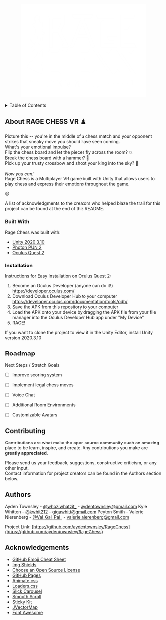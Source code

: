 <!-- PROJECT SHIELDS -->
<!--
*** I'm using markdown "reference style" links for readability.
*** Reference links are enclosed in brackets [ ] instead of parentheses ( ).
*** See the bottom of this document for the declaration of the reference variables
*** for contributors-url, forks-url, etc. This is an optional, concise syntax you may use.
*** https://www.markdownguide.org/basic-syntax/#reference-style-links
-->
<!--
[![Contributors][contributors-shield]][contributors-url]
[![Forks][forks-shield]][forks-url]
[![Stargazers][stars-shield]][stars-url]
[![Issues][issues-shield]][issues-url]
[![LinkedIn][linkedin-shield]][linkedin-url]
-->


<!-- PROJECT LOGO -->
<br />
<p align="center">
  <a href="https://github.com/othneildrew/Best-README-Template">
    <img src="ragechesslogo.png" alt="Logo" width="400" height="300">
  </a>

<!--  <h3 align="center">Best-README-Template</h3> -->

<!--
  <p align="center">
    An awesome README template to jumpstart your projects!
    <br />
    <a href="https://github.com/othneildrew/Best-README-Template"><strong>Explore the docs »</strong></a>
    <br />
    <br />
    <a href="https://github.com/othneildrew/Best-README-Template">View Demo</a>
    ·
    <a href="https://github.com/othneildrew/Best-README-Template/issues">Report Bug</a>
    ·
    <a href="https://github.com/othneildrew/Best-README-Template/issues">Request Feature</a>
  </p> -->
</p>


<!-- TABLE OF CONTENTS -->
<details>
  <summary>Table of Contents</summary>
  <ol>
    <li>
      <a href="#about-the-project">About The Project</a>
      <ul>
        <li><a href="#built-with">Built With</a></li>
      </ul>
    </li>
    <li><a href="#installation">Installation</a>
    <li><a href="#roadmap">Roadmap</a></li>
    <li><a href="#contributing">Contributing</a></li>
    <li><a href="#authors">Authors</a></li>
    <li><a href="#acknowledgements">Acknowledgements</a></li>
  </ol>
</details>


<!-- ABOUT THE PROJECT -->
## About RAGE CHESS VR :chess_pawn:

Picture this -- you're in the middle of a chess match and your opponent strikes that sneaky move you should have seen coming.<br>
What's your emotional impulse?<br>
Flip the chess board and let the pieces fly across the room? :boom: <br>
Break the chess board with a hammer? :hammer: <br>
Pick up your trusty crossbow and shoot your king into the sky? :bow_and_arrow: <br>
<br>
*Now you can!*
<br>
Rage Chess is a Multiplayer VR game built with Unity that allows users to play chess and express their emotions throughout the game.

:smile:

A list of acknowledgments to the creators who helped blaze the trail for this project can be found at the end of this README.

### Built With

Rage Chess was built with:
* [Unity 2020.3.10](https://unity3d.com/unity/whats-new/2020.3.10)
* [Photon PUN 2](https://doc.photonengine.com/en-us/pun/current/getting-started/pun-intro#:~:text=Photon%20Unity%20Networking%20(PUN)%20is,be%20synced%20over%20the%20network.&text=The%20fast%20and%20(optionally)%20reliable,to%20connect%20one%20to%20one.)
* [Oculus Quest 2](https://www.oculus.com/setup/)



<!-- GETTING STARTED -->
### Installation

Instructions for Easy Installation on Oculus Quest 2:
1. Become an Oculus Developer (anyone can do it!) https://developer.oculus.com/
2. Download Oculus Developer Hub to your computer https://developer.oculus.com/documentation/tools/odh/
3. Save the APK from this repository to your computer
4. Load the APK onto your device by dragging the APK file from your file manager into the Oculus Developer Hub app under "My Device"
5. RAGE!

If you want to clone the project to view it in the Unity Editor, install Unity version 2020.3.10


<!-- USAGE EXAMPLES -->
<!--## Usage

Use this space to show useful examples of how a project can be used. Additional screenshots, code examples and demos work well in this space. You may also link to more resources.

_For more examples, please refer to the [Documentation](https://example.com)_
-->

<!-- ROADMAP -->
## Roadmap

Next Steps / Stretch Goals
- [ ] Improve scoring system
- [ ] Implement legal chess moves
- [ ] Voice Chat
- [ ] Additional Room Environments
- [ ] Customizable Avatars



<!-- CONTRIBUTING -->
## Contributing

Contributions are what make the open source community such an amazing place to be learn, inspire, and create. Any contributions you make are **greatly appreciated**.

Please send us your feedback, suggestions, constructive criticism, or any other input.
<br>
Contact information for project creators can be found in the Authors section below.


<!-- CONTACT -->
## Authors

Ayden Townsley - [@whoziwhatzit_](https://twitter.com/whoziwhatzit_) - aydentownsley@gmail.com
Kyle Whitten - [@kwhit212](https://twitter.com/kwhit212) - gigawhitt@gmail.com
Peyton Smith - 
Valerie Nierenberg - [@Val_Gal_Pal_](https://twitter.com/Val_Gal_Pal_) - valerie.nierenberg@gmail.com

Project Link: [https://github.com/aydentownsley/RageChess](https://github.com/aydentownsley/RageChess)



<!-- ACKNOWLEDGEMENTS -->
## Acknowledgements
* [GitHub Emoji Cheat Sheet](https://www.webpagefx.com/tools/emoji-cheat-sheet)
* [Img Shields](https://shields.io)
* [Choose an Open Source License](https://choosealicense.com)
* [GitHub Pages](https://pages.github.com)
* [Animate.css](https://daneden.github.io/animate.css)
* [Loaders.css](https://connoratherton.com/loaders)
* [Slick Carousel](https://kenwheeler.github.io/slick)
* [Smooth Scroll](https://github.com/cferdinandi/smooth-scroll)
* [Sticky Kit](http://leafo.net/sticky-kit)
* [JVectorMap](http://jvectormap.com)
* [Font Awesome](https://fontawesome.com)





<!-- MARKDOWN LINKS & IMAGES -->
<!-- https://www.markdownguide.org/basic-syntax/#reference-style-links -->
[contributors-shield]: https://img.shields.io/github/contributors/othneildrew/Best-README-Template.svg?style=for-the-badge
[contributors-url]: https://github.com/aydentownsley/RageChess/graphs/contributors
[forks-shield]: https://img.shields.io/github/forks/othneildrew/Best-README-Template.svg?style=for-the-badge
[forks-url]: https://github.com/aydentownsley/RageChess/network/members
[stars-shield]: https://img.shields.io/github/stars/othneildrew/Best-README-Template.svg?style=for-the-badge
[stars-url]: https://github.com/aydentownsley/RageChess/stargazers
[issues-shield]: https://img.shields.io/github/issues/othneildrew/Best-README-Template.svg?style=for-the-badge
[issues-url]: https://github.com/aydentownsley/RageChess/issues
[license-shield]: https://img.shields.io/github/license/othneildrew/Best-README-Template.svg?style=for-the-badge
[license-url]: https://github.com/aydentownsley/RageChess//blob/master/LICENSE.txt
<!-- [linkedin-shield]: https://img.shields.io/badge/-LinkedIn-black.svg?style=for-the-badge&logo=linkedin&colorB=555 -->
<!-- [linkedin-url]: https://linkedin.com/in/aydentownsley/ -->
[product-screenshot]: images/screenshot.png
